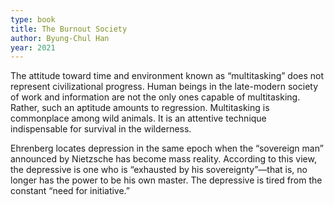 ```yaml
---
type: book
title: The Burnout Society
author: Byung-Chul Han
year: 2021
---
```


The attitude toward time and environment known as “multitasking” does not represent civilizational progress. Human beings in the late-modern society of work and information are not the only ones capable of multitasking. Rather, such an aptitude amounts to regression. Multitasking is commonplace among wild animals. It is an attentive technique indispensable for survival in the wilderness.

Ehrenberg locates depression in the same epoch when the “sovereign man” announced by Nietzsche has become mass reality. According to this view, the depressive is one who is “exhausted by his sovereignty”—that is, no longer has the power to be his own master. The depressive is tired from the constant “need for initiative.”
